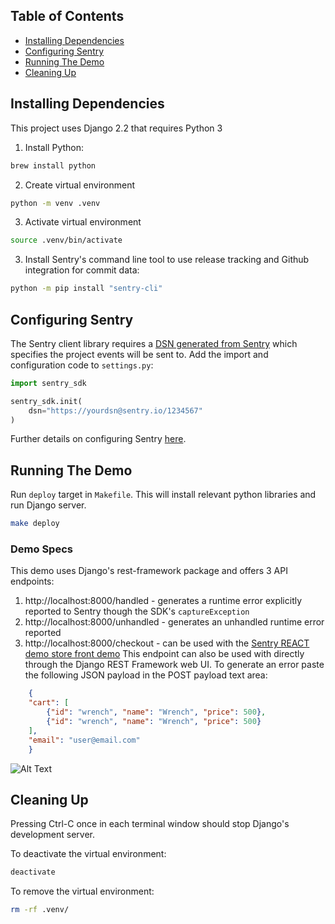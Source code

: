 ## Table of Contents
- [Installing Dependencies](#installing-dependencies)
- [Configuring Sentry](#configuring-sentry)
- [Running The Demo](#running-the-demo)
- [Cleaning Up](#cleaning-up)


## Installing Dependencies
This project uses Django 2.2 that requires Python 3

1. Install Python:
```bash
brew install python
```

2. Create virtual environment
```bash
python -m venv .venv
```

3. Activate virtual environment
```bash
source .venv/bin/activate
```

3. Install Sentry's command line tool to use release tracking and Github integration for commit data:
```bash
python -m pip install "sentry-cli"
```


## Configuring Sentry

The Sentry client library requires a [DSN generated from Sentry](https://docs.sentry.io/quickstart/#configure-the-dsn) which specifies the project events will be sent to. Add the import and configuration code to `settings.py`:

```python
import sentry_sdk

sentry_sdk.init(
    dsn="https://yourdsn@sentry.io/1234567"
)
```

Further details on configuring Sentry [here](https://docs.sentry.io/platforms/python/django/).


## Running The Demo

Run `deploy` target in `Makefile`. This will install relevant python libraries and run Django server.

```bash
make deploy
```


### Demo Specs

This demo uses Django's rest-framework package and offers 3 API endpoints:
1. http://localhost:8000/handled - generates a runtime error explicitly reported to Sentry though the SDK's `captureException`
2. http://localhost:8000/unhandled - generates an unhandled runtime error reported
3. http://localhost:8000/checkout - can be used with the [Sentry REACT demo store front demo](https://github.com/sentry-demos/react)
    This endpoint can also be used with directly through the Django REST Framework web UI. To generate an error paste the following JSON payload in the POST payload text area:


```json
    {
    "cart": [
        {"id": "wrench", "name": "Wrench", "price": 500},
        {"id": "wrench", "name": "Wrench", "price": 500}
    ],
    "email": "user@email.com"
    }
```

![Alt Text](django_demo_setup.gif)


## Cleaning Up

Pressing Ctrl-C once in each terminal window should stop Django's development server.

To deactivate the virtual environment:
```bash
deactivate
```

To remove the virtual environment: 
```bash
rm -rf .venv/
```
